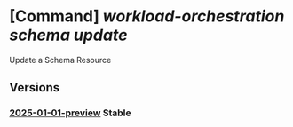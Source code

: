 # [Command] _workload-orchestration schema update_

Update a Schema Resource

## Versions

### [2025-01-01-preview](/Resources/mgmt-plane/L3N1YnNjcmlwdGlvbnMve30vcmVzb3VyY2Vncm91cHMve30vcHJvdmlkZXJzL21pY3Jvc29mdC5lZGdlL3NjaGVtYXMve30=/2025-01-01-preview.xml) **Stable**

<!-- mgmt-plane /subscriptions/{}/resourcegroups/{}/providers/microsoft.edge/schemas/{} 2025-01-01-preview -->
